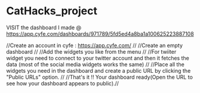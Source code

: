 # CatHacks_project


VISIT the dashboard I made @ https://app.cyfe.com/dashboards/971789/5fd5ed4a8ba1a100625223887108


 //Create an account in cyfe : https://app.cyfe.com/ //
 //Create an empty dashboard //
 //Add the widgets you like from the menu //
 //For twiiter widget you need to connect to your twitter account and then it fetches the data (most of the social media widgets works the same) //
 //Place all the widgets you need in the dashboard and create a public URL by clicking the "Public URLs" option. //
 //That's it !! Your dashboard ready(Open the URL to see how your dashboard appears to public).//
 

